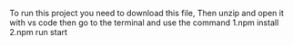 
To run this project you need to download this file, Then unzip and open it with vs code then go to the terminal and use the command
1.npm install
2.npm run start
